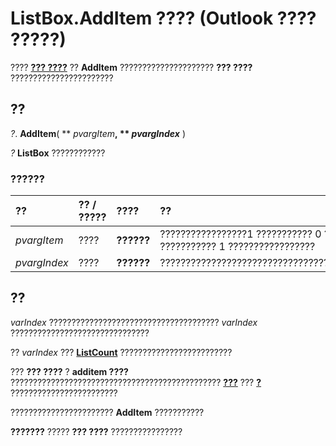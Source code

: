 
# ListBox.AddItem ???? (Outlook ???? ?????)

???? **[??? ????](f56ba480-f8fe-6d12-265e-3b0a9838af97.md)** ?? **AddItem** ????????????????????? **??? ????** ???????????????????????


## ??

 _?_. **AddItem**( ** _pvargItem_**, ** _pvargIndex_** )

 _?_ **ListBox** ????????????


### ??????



|**??**|**?? / ?????**|**????**|**??**|
|:-----|:-----|:-----|:-----|
| _pvargItem_|????|**??????**|?????????????????1 ??????????? 0 ??2 ??????????? 1 ?????????????????|
| _pvargIndex_|????|**??????**|????????????????????????????????????|

## ??

 _varIndex_ ?????????????????????????????????????? _varIndex_ ???????????????????????????????

??  _varIndex_ ??? **[ListCount](1a06637a-8c23-e7a5-f7e4-7a04dcb227fc.md)** ?????????????????????????

??? **??? ????** ? **additem ????** ??????????????????????????????????????????????? **[???](3eb66479-c7d2-13d7-ebd3-1a09eb136dbe.md)** ??? **[?](9ad2c048-28f2-78d9-2f9d-b90c15f7967e.md)** ????????????????????????

??????????????????????? **AddItem** ???????????

 **???????** ????? **??? ????** ????????????????

